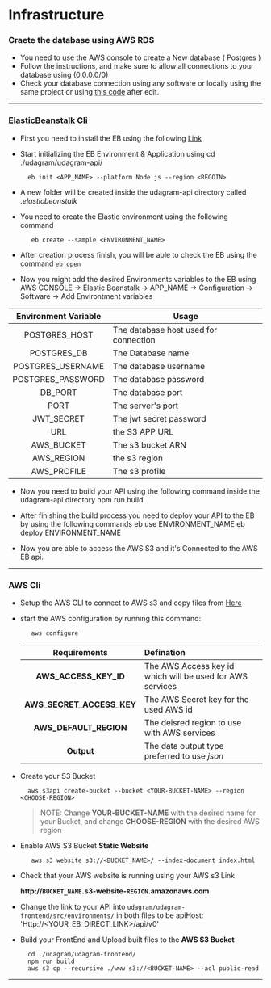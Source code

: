 # Infrastructure

### **Craete the database using AWS RDS**

  * You need to use the AWS console to create a New database ( Postgres )
  * Follow the instructions, and make sure to allow all connections to your database using (0.0.0.0/0)
  * Check your database connection using any software or locally using the same project or using [this code](https://video.udacity-data.com/topher/2021/March/604f604a_configure-a-database-code/configure-a-database-code.zip) after edit.


----

### **ElasticBeanstalk Cli**

  * First you need to install the EB using the following [Link](https://github.com/aws/aws-elastic-beanstalk-cli-setup)
  * Start initializing the EB Environment & Application using
          cd ./udagram/udagram-api/

          eb init <APP_NAME> --platform Node.js --region <REGOIN>

  * A new folder will be created inside the udagram-api directory called _.elasticbeanstalk_
  * You need to create the Elastic environment using the following command

           eb create --sample <ENVIRONMENT_NAME>

  * After creation process finish, you will be able to check the EB using the command `` eb open ``
  * Now you might add the desired Environments variables to the EB using
        AWS CONSOLE -> Elastic Beanstalk -> APP_NAME -> Configuration -> Software -> Add Environtment variables


| Environment Variable | Usage |
|:--------------------:| ----- |
| POSTGRES_HOST | The database host used for connection |
| POSTGRES_DB | The Database name |
| POSTGRES_USERNAME | The database username |
| POSTGRES_PASSWORD | The database password |
| DB_PORT | The database port |
| PORT | The server's port |
| JWT_SECRET | The jwt secret password |
| URL | the S3 APP URL |
| AWS_BUCKET | The s3 bucket ARN |
| AWS_REGION | the s3 region |
| AWS_PROFILE | The s3 profile |

  * Now you need to build your API using the following command inside the udagram-api directory
           npm run build
           
  * After finishing the build process you need to deploy your API to the EB by using the following commands
          eb use ENVIRONMENT_NAME
          eb deploy ENVIRONMENT_NAME
          
  * Now you are able to access the AWS S3 and it's Connected to the AWS EB api.

----
### **AWS Cli**
  * Setup the AWS CLI to connect to AWS s3 and copy files from [Here](https://awscli.amazonaws.com/AWSCLIV2.msi)
  * start the AWS configuration by running this command:
  
           aws configure
           
    | Requirements | Defination |
    | :----------: | :--------- |
    |**AWS_ACCESS_KEY_ID**| The AWS Access key id which will be used for AWS services |
    |**AWS_SECRET_ACCESS_KEY** | The AWS Secret key for the used AWS id |
    |**AWS_DEFAULT_REGION** | The deisred region to use with AWS services |
    | **Output** | The data output type preferred to use _json_ |
  
  * Create your S3 Bucket

          aws s3api create-bucket --bucket <YOUR-BUCKET-NAME> --region <CHOOSE-REGION>
          
      > NOTE: Change **YOUR-BUCKET-NAME** with the desired name for your Bucket, and change **CHOOSE-REGION** with the desired AWS region
  
  *  Enable AWS S3 Bucket **Static Website**
  
  		  	aws s3 website s3://<BUCKET_NAME>/ --index-document index.html

  * Check that your AWS website is running using your AWS s3 Link 
 
       **http://`BUCKET_NAME`.s3-website-`REGION`.amazonaws.com**

  * Change the link to your API into ``` udagram/udagram-frontend/src/environments/ ``` in both files to be
          apiHost: 'Http://<YOUR_EB_DIRECT_LINK>/api/v0'
          
  * Build your FrontEnd and Upload built files to the **AWS S3 Bucket**

          cd ./udagram/udagram-frontend/
          npm run build
          aws s3 cp --recursive ./www s3://<BUCKET-NAME> --acl public-read
          

----
